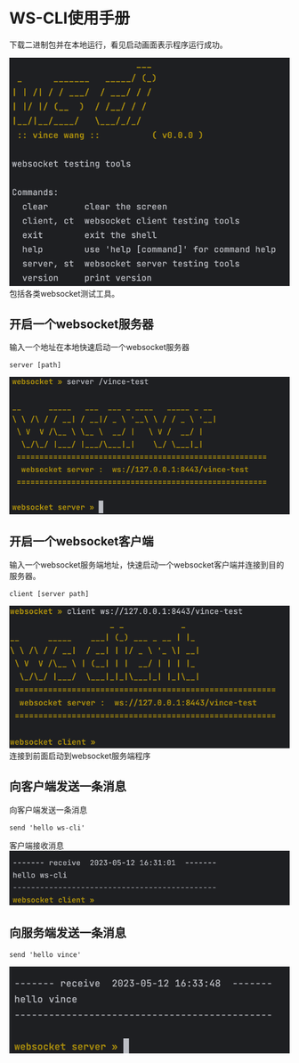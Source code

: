 # WS-CLI使用手册
下载二进制包并在本地运行，看见启动画面表示程序运行成功。

![](/docs/quickStart/images/allCommands.png)
包括各类websocket测试工具。
## 开启一个websocket服务器
输入一个地址在本地快速启动一个websocket服务器
```shell
server [path]
```
![](/docs/quickStart/images/startWsServer.png)

## 开启一个websocket客户端
输入一个websocket服务端地址，快速启动一个websocket客户端并连接到目的服务器。
```shell
client [server path]
```
![](/docs/quickStart/images/startWsClient.png)
连接到前面启动到websocket服务端程序
## 向客户端发送一条消息
向客户端发送一条消息
```shell
send 'hello ws-cli'
```
客户端接收消息
![](/docs/quickStart/images/clientReceivedHello.png)
## 向服务端发送一条消息
```shell
send 'hello vince'
```
![](/docs/quickStart/images/serverReceivedHello.png)